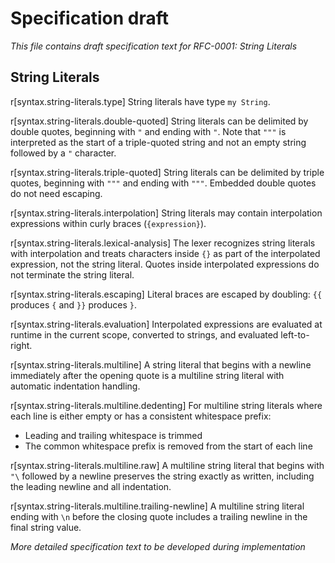 # Specification draft

*This file contains draft specification text for RFC-0001: String Literals*

## String Literals

r[syntax.string-literals.type]
String literals have type `my String`.

r[syntax.string-literals.double-quoted]
String literals can be delimited by double quotes, beginning with `"` and ending with `"`. Note that `"""` is interpreted as the start of a triple-quoted string and not an empty string followed by a `"` character.

r[syntax.string-literals.triple-quoted]
String literals can be delimited by triple quotes, beginning with `"""` and ending with `"""`. Embedded double quotes do not need escaping.

r[syntax.string-literals.interpolation]
String literals may contain interpolation expressions within curly braces (`{expression}`).

r[syntax.string-literals.lexical-analysis]
The lexer recognizes string literals with interpolation and treats characters inside `{}` as part of the interpolated expression, not the string literal. Quotes inside interpolated expressions do not terminate the string literal.

r[syntax.string-literals.escaping]
Literal braces are escaped by doubling: `{{` produces `{` and `}}` produces `}`.

r[syntax.string-literals.evaluation]
Interpolated expressions are evaluated at runtime in the current scope, converted to strings, and evaluated left-to-right.

r[syntax.string-literals.multiline]
A string literal that begins with a newline immediately after the opening quote is a multiline string literal with automatic indentation handling.

r[syntax.string-literals.multiline.dedenting]
For multiline string literals where each line is either empty or has a consistent whitespace prefix:
- Leading and trailing whitespace is trimmed
- The common whitespace prefix is removed from the start of each line

r[syntax.string-literals.multiline.raw]
A multiline string literal that begins with `"\` followed by a newline preserves the string exactly as written, including the leading newline and all indentation.

r[syntax.string-literals.multiline.trailing-newline]
A multiline string literal ending with `\n` before the closing quote includes a trailing newline in the final string value.

*More detailed specification text to be developed during implementation*